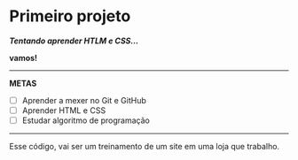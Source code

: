 # Primeiro projeto

 _**Tentando aprender HTLM e CSS...**_

 **vamos!**
***
**METAS**
- [ ] Aprender a mexer no Git e GitHub
- [ ] Aprender HTML e CSS
- [ ] Estudar algoritmo de programação 
***
Esse código, vai ser um treinamento de um site em uma loja que trabalho.


 
